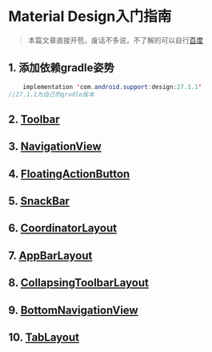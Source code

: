 # Material Design入门指南
> 本篇文章直接开苞，废话不多说，不了解的可以自行[百度](https://www.baidu.com/s?ie=UTF-8&wd=MetrialDesign)

## 1. 添加依赖gradle姿势
```java
    implementation 'com.android.support:design:27.1.1'
//27.1.1为自己的gradle版本
```

## 2. [Toolbar](/Toolbar.md)

## 3. [NavigationView](NavigationView.md)

## 4. [FloatingActionButton](FloatingActionButton.md)

## 5. [SnackBar](SnackBar.md)

## 6. [CoordinatorLayout](CoordinatorLayout.md)

## 7. [AppBarLayout](AppBarLayout.md)

## 8. [CollapsingToolbarLayout](CollapsingToolbarLayout.md)

## 9. [BottomNavigationView](BottomNavigationView.md)

## 10. [TabLayout](TabLayout.md)
